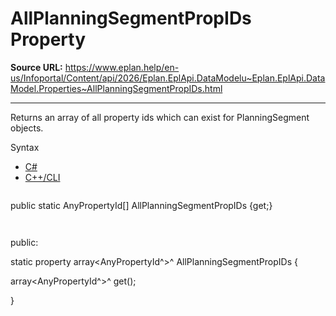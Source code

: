 # AllPlanningSegmentPropIDs Property

**Source URL:** https://www.eplan.help/en-us/Infoportal/Content/api/2026/Eplan.EplApi.DataModelu~Eplan.EplApi.DataModel.Properties~AllPlanningSegmentPropIDs.html

---

Returns an array of all property ids which can exist for PlanningSegment objects.

Syntax

- [C#](#i-syntax-CS)
- [C++/CLI](#i-syntax-CPP2005)

```
```
public static AnyPropertyId[] AllPlanningSegmentPropIDs {get;}
```
```

```
```
public:

static property array<AnyPropertyId^>^ AllPlanningSegmentPropIDs {

   array<AnyPropertyId^>^ get();

}
```
```
